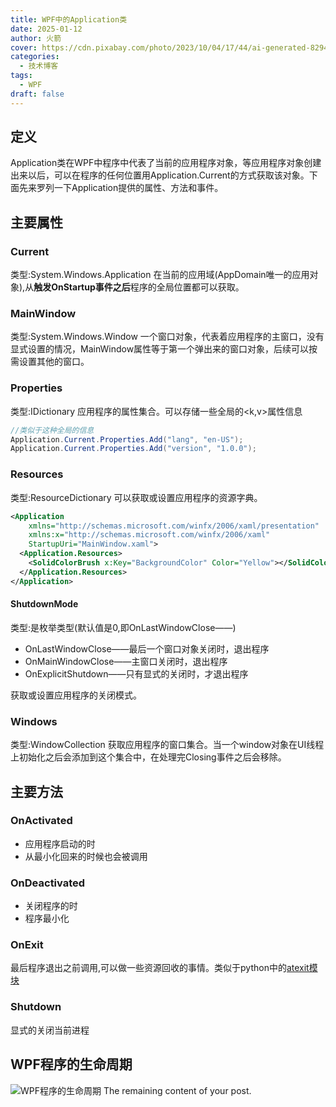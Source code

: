 ```yaml
---
title: WPF中的Application类
date: 2025-01-12
author: 火箭
cover: https://cdn.pixabay.com/photo/2023/10/04/17/44/ai-generated-8294192_1280.png
categories:
  - 技术博客
tags:
  - WPF
draft: false
---
```

<!--more-->

## 定义
Application类在WPF中程序中代表了当前的应用程序对象，等应用程序对象创建出来以后，可以在程序的任何位置用Application.Current的方式获取该对象。下面先来罗列一下Application提供的属性、方法和事件。

## 主要属性
### Current
类型:System.Windows.Application
在当前的应用域(AppDomain唯一的应用对象),从**触发OnStartup事件之后**程序的全局位置都可以获取。

### MainWindow
类型:System.Windows.Window
一个窗口对象，代表着应用程序的主窗口，没有显式设置的情况，MainWindow属性等于第一个弹出来的窗口对象，后续可以按需设置其他的窗口。

### Properties
类型:IDictionary
应用程序的属性集合。可以存储一些全局的<k,v>属性信息
```csharp
//类似于这种全局的信息
Application.Current.Properties.Add("lang", "en-US");
Application.Current.Properties.Add("version", "1.0.0");
```

### Resources
类型:ResourceDictionary
可以获取或设置应用程序的资源字典。
```xml
<Application
    xmlns="http://schemas.microsoft.com/winfx/2006/xaml/presentation"
    xmlns:x="http://schemas.microsoft.com/winfx/2006/xaml"
    StartupUri="MainWindow.xaml">
  <Application.Resources>
    <SolidColorBrush x:Key="BackgroundColor" Color="Yellow"></SolidColorBrush>
  </Application.Resources>
</Application>
```
#### ShutdownMode
类型:是枚举类型(默认值是0,即OnLastWindowClose——)
* OnLastWindowClose——最后一个窗口对象关闭时，退出程序
* OnMainWindowClose——主窗口关闭时，退出程序
* OnExplicitShutdown——只有显式的关闭时，才退出程序  

获取或设置应用程序的关闭模式。
### Windows
类型:WindowCollection
获取应用程序的窗口集合。当一个window对象在UI线程上初始化之后会添加到这个集合中，在处理完Closing事件之后会移除。

## 主要方法
### OnActivated
* 应用程序启动的时
* 从最小化回来的时候也会被调用


### OnDeactivated
* 关闭程序的时
* 程序最小化

### OnExit
最后程序退出之前调用,可以做一些资源回收的事情。类似于python中的[atexit模块](https://docs.python.org/3/library/atexit.html)

### Shutdown
显式的关闭当前进程


## WPF程序的生命周期
![WPF程序的生命周期](https://tuchuang-1258410772.cos.ap-guangzhou.myqcloud.com/WPF%E7%A8%8B%E5%BA%8F%E7%9A%84%E7%94%9F%E5%91%BD%E5%91%A8%E6%9C%9F.png)
The remaining content of your post.
